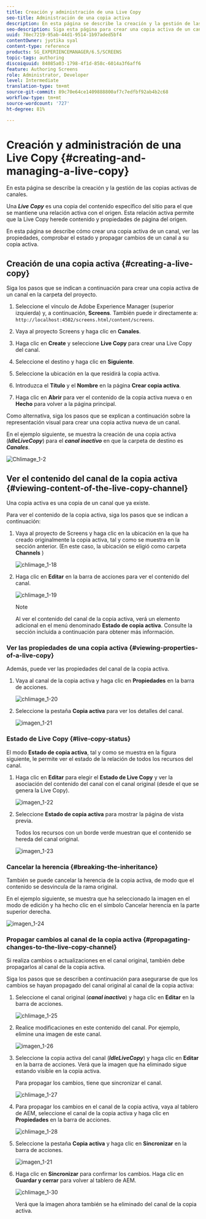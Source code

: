 ```yaml
---
title: Creación y administración de una Live Copy
seo-title: Administración de una copia activa
description: En esta página se describe la creación y la gestión de las copias activas de canales.
seo-description: Siga esta página para crear una copia activa de un canal, ver las propiedades, comprobar el estado y propagar cambios de un canal a su copia activa.
uuid: 78ec7219-95ab-44d1-9514-1b97aded5bf4
contentOwner: jyotika syal
content-type: reference
products: SG_EXPERIENCEMANAGER/6.5/SCREENS
topic-tags: authoring
discoiquuid: 84085a03-1798-4f1d-858c-6014a3f6aff6
feature: Authoring Screens
role: Administrator, Developer
level: Intermediate
translation-type: tm+mt
source-git-commit: 89c70e64ce1409888800af7c7edfbf92ab4b2c68
workflow-type: tm+mt
source-wordcount: '727'
ht-degree: 81%

---
```



# Creación y administración de una Live Copy {#creating-and-managing-a-live-copy}

En esta página se describe la creación y la gestión de las copias activas de canales.

Una ***Live Copy*** es una copia del contenido específico del sitio para el que se mantiene una relación activa con el origen. Esta relación activa permite que la Live Copy herede contenido y propiedades de página del origen.

En esta página se describe cómo crear una copia activa de un canal, ver las propiedades, comprobar el estado y propagar cambios de un canal a su copia activa.


## Creación de una copia activa {#creating-a-live-copy}

Siga los pasos que se indican a continuación para crear una copia activa de un canal en la carpeta del proyecto.

1. Seleccione el vínculo de Adobe Experience Manager (superior izquierda) y, a continuación, **Screens**. También puede ir directamente a: `http://localhost:4502/screens.html/content/screens`.

1. Vaya al proyecto Screens y haga clic en **Canales**.
1. Haga clic en **Create** y seleccione **Live Copy** para crear una Live Copy del canal.

1. Seleccione el destino y haga clic en **Siguiente**.
1. Seleccione la ubicación en la que residirá la copia activa.
1. Introduzca el **Título** y el **Nombre** en la página **Crear copia activa**.

1. Haga clic en **Abrir** para ver el contenido de la copia activa nueva o en **Hecho** para volver a la página principal.

Como alternativa, siga los pasos que se explican a continuación sobre la representación visual para crear una copia activa nueva de un canal.

En el ejemplo siguiente, se muestra la creación de una copia activa (***IdleLiveCopy***) para el ***canal inactivo*** en que la carpeta de destino es ***Canales***.

![Chlimage_1-2](assets/chlimage_1-2.gif)

## Ver el contenido del canal de la copia activa {#viewing-content-of-the-live-copy-channel}

Una copia activa es una copia de un canal que ya existe.

Para ver el contenido de la copia activa, siga los pasos que se indican a continuación:

1. Vaya al proyecto de Screens y haga clic en la ubicación en la que ha creado originalmente la copia activa, tal y como se muestra en la sección anterior. (En este caso, la ubicación se eligió como carpeta **Channels** )

   ![chlimage_1-18](assets/chlimage_1-18.png)

1. Haga clic en **Editar** en la barra de acciones para ver el contenido del canal.

   ![chlimage_1-19](assets/chlimage_1-19.png)

   >[!NOTE]
   >
   >Al ver el contenido del canal de la copia activa, verá un elemento adicional en el menú denominado **Estado de copia activa**. Consulte la sección incluida a continuación para obtener más información.

### Ver las propiedades de una copia activa {#viewing-properties-of-a-live-copy}

Además, puede ver las propiedades del canal de la copia activa.

1. Vaya al canal de la copia activa y haga clic en **Propiedades** en la barra de acciones.

   ![chlimage_1-20](assets/chlimage_1-20.png)

1. Seleccione la pestaña **Copia activa** para ver los detalles del canal.

   ![imagen_1-21](assets/chlimage_1-21.png)

### Estado de Live Copy    {#live-copy-status}

El modo **Estado de copia activa**, tal y como se muestra en la figura siguiente, le permite ver el estado de la relación de todos los recursos del canal.

1. Haga clic en **Editar** para elegir el **Estado de Live Copy** y ver la asociación del contenido del canal con el canal original (desde el que se genera la Live Copy).

   ![imagen_1-22](assets/chlimage_1-22.png)

1. Seleccione **Estado de copia activa** para mostrar la página de vista previa.

   Todos los recursos con un borde verde muestran que el contenido se hereda del canal original.

   ![imagen_1-23](assets/chlimage_1-23.png)

### Cancelar la herencia {#breaking-the-inheritance}

También se puede cancelar la herencia de la copia activa, de modo que el contenido se desvincula de la rama original.

En el ejemplo siguiente, se muestra que ha seleccionado la imagen en el modo de edición y ha hecho clic en el símbolo Cancelar herencia en la parte superior derecha.

![imagen_1-24](assets/chlimage_1-24.png)

### Propagar cambios al canal de la copia activa {#propagating-changes-to-the-live-copy-channel}

Si realiza cambios o actualizaciones en el canal original, también debe propagarlos al canal de la copia activa.

Siga los pasos que se describen a continuación para asegurarse de que los cambios se hayan propagado del canal original al canal de la copia activa:

1. Seleccione el canal original (***canal inactivo***) y haga clic en **Editar** en la barra de acciones.

   ![chlimage_1-25](assets/chlimage_1-25.png)

1. Realice modificaciones en este contenido del canal. Por ejemplo, elimine una imagen de este canal.

   ![imagen_1-26](assets/chlimage_1-26.png)

1. Seleccione la copia activa del canal (***IdleLiveCopy***) y haga clic en **Editar** en la barra de acciones. Verá que la imagen que ha eliminado sigue estando visible en la copia activa.

   Para propagar los cambios, tiene que sincronizar el canal.

   ![chlimage_1-27](assets/chlimage_1-27.png)

1. Para propagar los cambios en el canal de la copia activa, vaya al tablero de AEM, seleccione el canal de la copia activa y haga clic en **Propiedades** en la barra de acciones.

   ![chlimage_1-28](assets/chlimage_1-28.png)

1. Seleccione la pestaña **Copia activa** y haga clic en **Sincronizar** en la barra de acciones.

   ![imagen_1-21](assets/chlimage_1-29.png)

1. Haga clic en **Sincronizar** para confirmar los cambios. Haga clic en **Guardar y cerrar** para volver al tablero de AEM.

   ![chlimage_1-30](assets/chlimage_1-30.png)

   Verá que la imagen ahora también se ha eliminado del canal de la copia activa.

